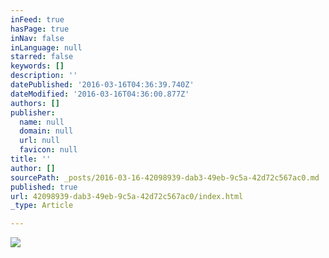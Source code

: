 ```yaml
---
inFeed: true
hasPage: true
inNav: false
inLanguage: null
starred: false
keywords: []
description: ''
datePublished: '2016-03-16T04:36:39.740Z'
dateModified: '2016-03-16T04:36:00.877Z'
authors: []
publisher:
  name: null
  domain: null
  url: null
  favicon: null
title: ''
author: []
sourcePath: _posts/2016-03-16-42098939-dab3-49eb-9c5a-42d72c567ac0.md
published: true
url: 42098939-dab3-49eb-9c5a-42d72c567ac0/index.html
_type: Article

---
```

![](https://the-grid-user-content.s3-us-west-2.amazonaws.com/2a0ff2f7-0cc4-4a2b-b460-7b6823315f24.png)